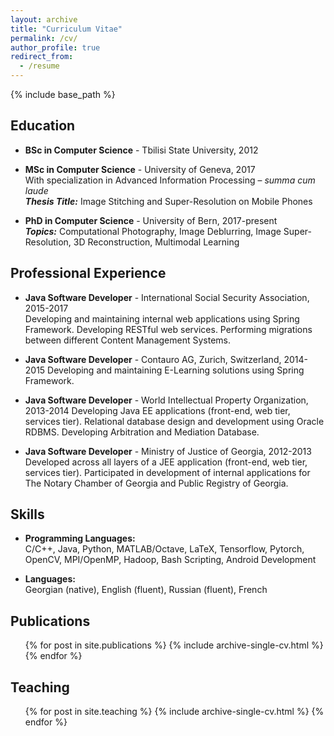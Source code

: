 ```yaml
---
layout: archive
title: "Curriculum Vitae"
permalink: /cv/
author_profile: true
redirect_from:
  - /resume
---
```


{% include base_path %}

## Education

* **BSc in Computer Science** - Tbilisi State University, 2012   
  
* **MSc in Computer Science** - University of Geneva, 2017  
  With specialization in Advanced Information Processing – *summa cum laude*  
  **_Thesis Title:_** Image Stitching and Super-Resolution on Mobile Phones
  
* **PhD in Computer Science** - University of Bern, 2017-present  
  **_Topics:_** Computational Photography, Image Deblurring, Image Super-Resolution, 3D Reconstruction, Multimodal Learning

## Professional Experience

* **Java Software Developer** - International Social Security Association, 2015-2017  
  Developing and maintaining internal web applications using Spring Framework. Developing RESTful web services. Performing migrations between different Content Management Systems.
  
* **Java Software Developer** - Contauro AG, Zurich, Switzerland, 2014-2015 
  Developing and maintaining E-Learning solutions using Spring Framework.
  
* **Java Software Developer** - World Intellectual Property Organization, 2013-2014 
  Developing Java EE applications (front-end, web tier, services tier). Relational database design and development using Oracle RDBMS. Developing Arbitration and Mediation Database.
  
* **Java Software Developer** - Ministry of Justice of Georgia, 2012-2013 
  Developed across all layers of a JEE application (front-end, web tier, services tier). Participated in development of internal applications for The Notary Chamber of Georgia and Public Registry of Georgia. 
  
## Skills

* **Programming Languages:**  
  C/C++, Java, Python, MATLAB/Octave, LaTeX, Tensorflow, Pytorch, OpenCV, MPI/OpenMP, Hadoop, Bash Scripting, Android Development
  
* **Languages:**  
  Georgian (native), English (fluent), Russian (fluent), French

## Publications

  <ul>{% for post in site.publications %}
    {% include archive-single-cv.html %}
  {% endfor %}</ul>
  
## Teaching

  <ul>{% for post in site.teaching %}
    {% include archive-single-cv.html %}
  {% endfor %}</ul>
